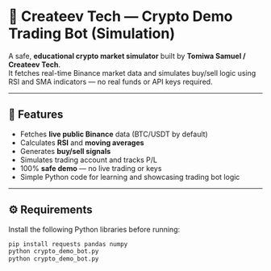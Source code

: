 # 🧠 Createev Tech — Crypto Demo Trading Bot (Simulation)

A safe, **educational crypto market simulator** built by **Tomiwa Samuel / Createev Tech**.  
It fetches real-time Binance market data and simulates buy/sell logic using RSI and SMA indicators — no real funds or API keys required.

---

## 🚀 Features
- Fetches **live public Binance** data (BTC/USDT by default)
- Calculates **RSI** and **moving averages**
- Generates **buy/sell signals**
- Simulates trading account and tracks P/L
- 100% **safe demo** — no live trading or keys
- Simple Python code for learning and showcasing trading bot logic
---

## ⚙️ Requirements
Install the following Python libraries before running:

```bash
pip install requests pandas numpy
python crypto_demo_bot.py
python crypto_demo_bot.py

